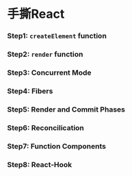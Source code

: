 # 手撕React

### Step1: `createElement` function
### Step2: `render` function
### Step3: Concurrent Mode
### Step4: Fibers
### Step5: Render and Commit Phases
### Step6: Reconcilication
### Step7: Function Components
### Step8: React-Hook

